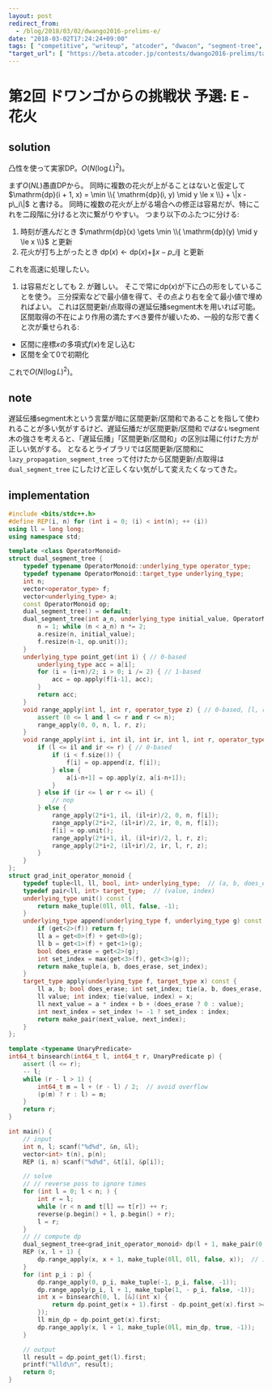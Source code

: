 ```yaml
---
layout: post
redirect_from:
  - /blog/2018/03/02/dwango2016-prelims-e/
date: "2018-03-02T17:24:24+09:00"
tags: [ "competitive", "writeup", "atcoder", "dwacon", "segment-tree", "dp", "inline-dp", "lazy-propagation", "binary-search" ]
"target_url": [ "https://beta.atcoder.jp/contests/dwango2016-prelims/tasks/dwango2016qual_e" ]
---
```


# 第2回 ドワンゴからの挑戦状 予選: E - 花火

## solution

凸性を使って実家DP。$O(N (\log L)^2)$。

まず$O(NL)$愚直DPから。
同時に複数の花火が上がることはないと仮定して $\mathrm{dp}(i + 1, x) = \min \\{ \mathrm{dp}(i, y) \mid y \le x \\} + \|x - p\_i\|$ と書ける。
同時に複数の花火が上がる場合への修正は容易だが、特にこれを二段階に分けると次に繋がりやすい。
つまり以下のふたつに分ける:

1.  時刻が進んだとき $\mathrm{dp}(x) \gets \min \\{ \mathrm{dp}(y) \mid y \le x \\}$ と更新
2.  花火が打ち上がったとき $\mathrm{dp}(x) \gets \mathrm{dp}(x) + \|x - p\_i\|$ と更新

これを高速に処理したい。
1. は容易だとしても 2. が難しい。
そこで常に$\mathrm{dp}(x)$が下に凸の形をしていることを使う。
三分探索などで最小値を得て、その点より右を全て最小値で埋めればよい。
これは区間更新/点取得の遅延伝播segment木を用いれば可能。
区間取得の不在により作用の満たすべき要件が緩いため、一般的な形で書くと次が乗せられる:

-   区間に座標$x$の多項式$f(x)$を足し込む
-   区間を全て$0$で初期化

これで$O(N (\log L)^2)$。

## note

遅延伝播segment木という言葉が暗に区間更新/区間和であることを指して使われることが多い気がするけど、遅延伝播だが区間更新/区間和*ではない*segment木の強さを考えると、「遅延伝播」「区間更新/区間和」の区別は陽に付けた方が正しい気がする。
となるとライブラリでは区間更新/区間和に `lazy_propagation_segment_tree` って付けたから区間更新/点取得は `dual_segment_tree` にしたけど正しくない気がして変えたくなってきた。

## implementation

``` c++
#include <bits/stdc++.h>
#define REP(i, n) for (int i = 0; (i) < int(n); ++ (i))
using ll = long long;
using namespace std;

template <class OperatorMonoid>
struct dual_segment_tree {
    typedef typename OperatorMonoid::underlying_type operator_type;
    typedef typename OperatorMonoid::target_type underlying_type;
    int n;
    vector<operator_type> f;
    vector<underlying_type> a;
    const OperatorMonoid op;
    dual_segment_tree() = default;
    dual_segment_tree(int a_n, underlying_type initial_value, OperatorMonoid const & a_op = OperatorMonoid()) : op(a_op) {
        n = 1; while (n < a_n) n *= 2;
        a.resize(n, initial_value);
        f.resize(n-1, op.unit());
    }
    underlying_type point_get(int i) { // 0-based
        underlying_type acc = a[i];
        for (i = (i+n)/2; i > 0; i /= 2) { // 1-based
            acc = op.apply(f[i-1], acc);
        }
        return acc;
    }
    void range_apply(int l, int r, operator_type z) { // 0-based, [l, r)
        assert (0 <= l and l <= r and r <= n);
        range_apply(0, 0, n, l, r, z);
    }
    void range_apply(int i, int il, int ir, int l, int r, operator_type z) {
        if (l <= il and ir <= r) { // 0-based
            if (i < f.size()) {
                f[i] = op.append(z, f[i]);
            } else {
                a[i-n+1] = op.apply(z, a[i-n+1]);
            }
        } else if (ir <= l or r <= il) {
            // nop
        } else {
            range_apply(2*i+1, il, (il+ir)/2, 0, n, f[i]);
            range_apply(2*i+2, (il+ir)/2, ir, 0, n, f[i]);
            f[i] = op.unit();
            range_apply(2*i+1, il, (il+ir)/2, l, r, z);
            range_apply(2*i+2, (il+ir)/2, ir, l, r, z);
        }
    }
};
struct grad_init_operator_monoid {
    typedef tuple<ll, ll, bool, int> underlying_type;  // (a, b, does_erase, set_index), add a * index + b
    typedef pair<ll, int> target_type;  // (value, index)
    underlying_type unit() const {
        return make_tuple(0ll, 0ll, false, -1);
    }
    underlying_type append(underlying_type f, underlying_type g) const {
        if (get<2>(f)) return f;
        ll a = get<0>(f) + get<0>(g);
        ll b = get<1>(f) + get<1>(g);
        bool does_erase = get<2>(g);
        int set_index = max(get<3>(f), get<3>(g));
        return make_tuple(a, b, does_erase, set_index);
    }
    target_type apply(underlying_type f, target_type x) const {
        ll a, b; bool does_erase; int set_index; tie(a, b, does_erase, set_index) = f;
        ll value; int index; tie(value, index) = x;
        ll next_value = a * index + b + (does_erase ? 0 : value);
        int next_index = set_index != -1 ? set_index : index;
        return make_pair(next_value, next_index);
    }
};

template <typename UnaryPredicate>
int64_t binsearch(int64_t l, int64_t r, UnaryPredicate p) {
    assert (l <= r);
    -- l;
    while (r - l > 1) {
        int64_t m = l + (r - l) / 2;  // avoid overflow
        (p(m) ? r : l) = m;
    }
    return r;
}

int main() {
    // input
    int n, l; scanf("%d%d", &n, &l);
    vector<int> t(n), p(n);
    REP (i, n) scanf("%d%d", &t[i], &p[i]);

    // solve
    // // reverse poss to ignore times
    for (int l = 0; l < n; ) {
        int r = l;
        while (r < n and t[l] == t[r]) ++ r;
        reverse(p.begin() + l, p.begin() + r);
        l = r;
    }
    // // compute dp
    dual_segment_tree<grad_init_operator_monoid> dp(l + 1, make_pair(0, -1));
    REP (x, l + 1) {
        dp.range_apply(x, x + 1, make_tuple(0ll, 0ll, false, x));  // init
    }
    for (int p_i : p) {
        dp.range_apply(0, p_i, make_tuple(-1, p_i, false, -1));
        dp.range_apply(p_i, l + 1, make_tuple(1, - p_i, false, -1));
        int x = binsearch(0, l, [&](int x) {
            return dp.point_get(x + 1).first - dp.point_get(x).first >= 0;
        });
        ll min_dp = dp.point_get(x).first;
        dp.range_apply(x, l + 1, make_tuple(0ll, min_dp, true, -1));
    }

    // output
    ll result = dp.point_get(l).first;
    printf("%lld\n", result);
    return 0;
}
```
